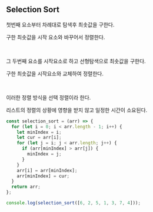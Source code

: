 ## Selection Sort

첫번째 요소부터 차례대로 탐색후 최솟값을 구한다.

구한 최솟값을 시작 요소와 바꾸어서 정렬한다.

<br>

그 두번째 요소를 시작요소로 하고 선형탐색으로 최솟값을 구한다.

구한 최솟값을 시작요소와 교체하여 정렬한다.

<br>

이러한 정렬 방식을 선택 정렬이라 한다.

리스트의 정렬의 상황에 영향을 받지 않고 일정한 시간이 소요된다.

```jsx
const selection_sort = (arr) => {
  for (let i = 0; i < arr.length - 1; i++) {
    let minIndex = i;
    let cur = arr[i];
    for (let j = i; j < arr.length; j++) {
      if (arr[minIndex] > arr[j]) {
        minIndex = j;
      }
    }
    arr[i] = arr[minIndex];
    arr[minIndex] = cur;
  }
  return arr;
};

console.log(selection_sort([6, 2, 5, 1, 3, 7, 4]));
```
